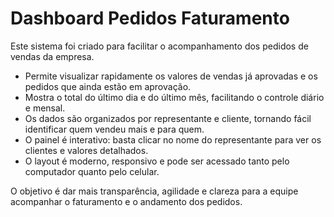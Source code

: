 # Dashboard Pedidos Faturamento

Este sistema foi criado para facilitar o acompanhamento dos pedidos de vendas da empresa.

- Permite visualizar rapidamente os valores de vendas já aprovadas e os pedidos que ainda estão em aprovação.
- Mostra o total do último dia e do último mês, facilitando o controle diário e mensal.
- Os dados são organizados por representante e cliente, tornando fácil identificar quem vendeu mais e para quem.
- O painel é interativo: basta clicar no nome do representante para ver os clientes e valores detalhados.
- O layout é moderno, responsivo e pode ser acessado tanto pelo computador quanto pelo celular.

O objetivo é dar mais transparência, agilidade e clareza para a equipe acompanhar o faturamento e o andamento dos pedidos. 